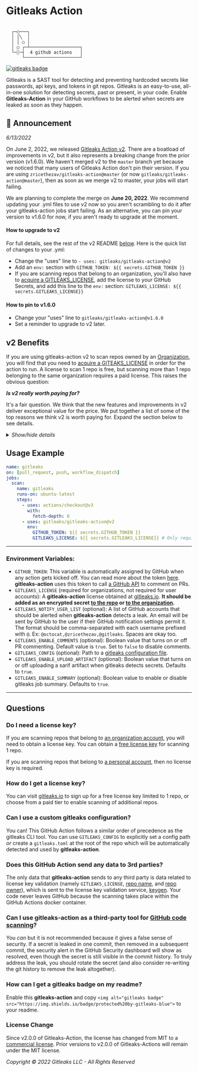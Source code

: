 # Gitleaks Action

```

  ┌─○───┐
  │ │╲  │
  │ │ ○ │
  │ ○ ┌─┴───────────────────┐
  └─░─┤  4 github actions   │
      └─────────────────────┘

```

<p align="left">
    <a href="https://github.com/zricethezav/gitleaks-action">
        <img alt="gitleaks badge" src="https://img.shields.io/badge/protected%20by-gitleaks-blue">
    </a>
</p>

Gitleaks is a SAST tool for detecting and preventing hardcoded secrets like passwords, api keys, and tokens in git repos. Gitleaks is an easy-to-use, all-in-one solution for detecting secrets, past or present, in your code. Enable **Gitleaks-Action** in your GitHub workflows to be alerted when secrets are leaked as soon as they happen.

## 📢 Announcement
_6/13/2022_

On June 2, 2022, we released [Gitleaks Action v2](https://github.com/gitleaks/gitleaks-action/releases/tag/v2.0.0). There are a boatload of improvements
in v2, but it also represents a breaking change from the prior version (v1.6.0). We haven't merged v2 to the `master` branch yet because we noticed that
many users of Gitleaks Action don't pin their version. If you are using `zricethezav/gitleaks-action@master` (or now `gitleaks/gitleaks-action@master`),
then as soon as we merge v2 to master, your jobs will start failing.

We are planning to complete the merge on **June 20, 2022**. We recommend updating your .yml files to use v2 now so you aren't scrambling to do it after
your gitleaks-action jobs start failing. As an alternative, you can pin your version to v1.6.0 for now, if you aren't ready to upgrade at the moment.

#### How to upgrade to v2

For full details, see the rest of the v2 README [below](#usage-example). Here is the quick list of changes to your .yml:
* Change the "uses" line to `- uses: gitleaks/gitleaks-action@v2`
* Add an `env:` section with `GITHUB_TOKEN: ${{ secrets.GITHUB_TOKEN }}`
* If you are scanning repos that belong to an organization, you'll also have to [acquire a GITLEAKS_LICENSE](https://github.com/gitleaks/gitleaks-action#environment-variables),
  add the license to your GitHub Secrets, and add this line to the `env:` section: `GITLEAKS_LICENSE: ${{ secrets.GITLEAKS_LICENSE}}`

#### How to pin to v1.6.0
* Change your "uses" line to `gitleaks/gitleaks-action@v1.6.0`
* Set a reminder to upgrade to v2 later.

## v2 Benefits
If you are using gitleaks-action v2 to scan repos owned by an [Organization](https://docs.github.com/en/get-started/learning-about-github/types-of-github-accounts#organization-accounts),
you will find that you need to [acquire a GITEAKS_LICENSE](https://gitleaks.io/products.html) in order for the action to run. A license to scan 1 repo is
free, but scanning more than 1 repo belonging to the same organization requires a paid license. This raises the obvious question:

**_Is v2 really worth paying for?_**

It's a fair question. We think that the new features and improvements in v2 deliver exceptional value for the price. We put together a list of some of the
top reasons we think v2 is worth paying for. Expand the section below to see details.

<details>
<summary><em>Show/hide details</em></summary>

#### 1. On demand scans
You can now use `workflow_dispatch` events to trigger on demand gitleaks scans.

<img width="816" alt="Screen Shot 2022-05-30 at 8 30 31 PM" src="https://user-images.githubusercontent.com/15034943/171079785-4040ebc1-d353-4fa6-8c62-d19c806e372a.png">

#### 2. Gitleaks report artifact uploads
Not much more to say here. Download reports when leaks are present. Pretty useful feature.

<img width="1056" alt="Screen Shot 2022-05-30 at 9 20 36 PM" src="https://user-images.githubusercontent.com/15034943/171079991-387f2c1d-a8fd-4e5a-82aa-9f03b0c51b75.png">

#### 3. Powered by the latest version of Gitleaks
The latest version of gitleaks (v8.8.6 at the time of writing) has better performance, more configuration options, and is more accurate than the previous major version.

#### 4. Job summaries
Easy to understand report of a Gitleaks job. If no leaks are detected you'll see:

<img width="1054" alt="Screen Shot 2022-05-30 at 9 26 10 PM" src="https://user-images.githubusercontent.com/15034943/171080569-208da9fe-fb76-4d81-97f0-8adbd77febe4.png">

If leaks are detected you'll see something like:

<img width="1056" alt="Screen Shot 2022-05-30 at 8 41 07 PM" src="https://user-images.githubusercontent.com/15034943/171079699-a9a11f44-1579-4a70-86e7-eadedc29eda9.png">

#### 5. Faster job times
Gitleaks-Action Version 2 does not rely on Docker build anymore.

#### 6. Pull Request Comments
If a leak is encountered during a pull request, gitleaks-action will comment on the line number and commit containing the secret.

<img width="912" alt="Screen Shot 2022-05-31 at 9 31 06 PM" src="https://user-images.githubusercontent.com/15034943/171316255-575f92f3-15a3-472d-a56a-3cf30a25ffbc.png">

#### 7. Ensure Project Longevity
Gitleaks is used by thousands (millions?) of developers around the world. It is used by individuals, governments, and corporations to prevent and detect
leaked secrets. Until now, everything associated with gitleaks has been Free and Open Source under the MIT License, maintained primarily as a side project
by 1 person. Let's be honest, that wasn't a sustainable model (and it was starting to feel like an [xkcd comic](https://xkcd.com/2347/)).

By buying a `GITLEAKS_LICENSE` to use v2, you are supporting the gitleaks project as a whole and helping to ensure the longevity of the project.
</details>

## Usage Example

```yml
name: gitleaks
on: [pull_request, push, workflow_dispatch]
jobs:
  scan:
    name: gitleaks
    runs-on: ubuntu-latest
    steps:
      - uses: actions/checkout@v3
        with:
          fetch-depth: 0
      - uses: gitleaks/gitleaks-action@v2
        env:
          GITHUB_TOKEN: ${{ secrets.GITHUB_TOKEN }}
          GITLEAKS_LICENSE: ${{ secrets.GITLEAKS_LICENSE}} # Only required for Organizations, not personal accounts.
```

---
### Environment Variables:

- `GITHUB_TOKEN`: This variable is automatically assigned by GitHub when any action gets kicked off. You can read more about the token [here](https://docs.github.com/en/actions/security-guides/automatic-token-authentication#about-the-github_token-secret).  
  **gitleaks-action** uses this token to call [a GitHub API](https://octokit.github.io/rest.js/v18#pulls-create-review-comment) to comment on PRs.
- `GITLEAKS_LICENSE` (required for organizations, not required for user accounts): A **gitleaks-action** license obtained at [gitleaks.io](https://gitleaks.io/products.html). **It should be added as an encrypted secret [to the repo](https://docs.github.com/en/actions/security-guides/encrypted-secrets#creating-encrypted-secrets-for-a-repository) or [to the organization](https://docs.github.com/en/actions/security-guides/encrypted-secrets#creating-encrypted-secrets-for-an-organization).**
- `GITLEAKS_NOTIFY_USER_LIST` (optional): A list of GitHub accounts that should be alerted when **gitleaks-action** detects a leak. An email will be sent by GitHub to the user if their GitHub notification settings permit it. The format should be comma-separated with each username prefixed with `@`. Ex: `@octocat,@zricethezav,@gitleaks`. Spaces are okay too.
- `GITLEAKS_ENABLE_COMMENTS` (optional): Boolean value that turns on or off PR commenting. Default value is `true`.
  Set to `false` to disable comments.
- `GITLEAKS_CONFIG` (optional): Path to a [gitleaks configuration file](https://github.com/zricethezav/gitleaks#configuration).
- `GITLEAKS_ENABLE_UPLOAD_ARTIFACT` (optional): Boolean value that turns on or off uploading a sarif artifact when gitleaks detects secrets. Defaults to `true`.
- `GITLEAKS_ENABLE_SUMMARY` (optional): Boolean value to enable or disable gitleaks job summary. Defaults to `true`.
---
## Questions

### Do I need a license key?
If you are scanning repos that belong to [an organization account](https://docs.github.com/en/organizations/collaborating-with-groups-in-organizations/about-organizations), you will need to obtain a license key. You can obtain a [free license key](https://gitleaks.io/products.html) for scanning 1 repo.

If you are scanning repos that belong to [a personal account](https://docs.github.com/en/get-started/learning-about-github/types-of-github-accounts#personal-accounts), then no license key is required.

### How do I get a license key?

You can visit [gitleaks.io](https://gitleaks.io/products.html) to sign up for a
free license key limited to 1 repo, or choose from a paid tier to enable scanning of additional repos.

### Can I use a custom gitleaks configuration?

You can! This GitHub Action follows a similar order of precedence
as the gitleaks CLI tool. You can use `GITLEAKS_CONFIG` to explicitly set a
config path _or_ create a `gitleaks.toml` at the root of the repo which will be
automatically detected and used by **gitleaks-action**.

### Does this GitHub Action send any data to 3rd parties?

The only data that **gitleaks-action** sends to any third party is data related to license key validation (namely `GITLEAKS_LICENSE`, [repo name](https://github.com/zricethezav/gitleaks-action/blob/v2/src/keygen.js#L76), and [repo owner](https://github.com/zricethezav/gitleaks-action/blob/v2/src/keygen.js#L18)), which is sent to the license key validation service, [keygen](https://keygen.sh). Your code never leaves GitHub because the scanning takes place within the GitHub Actions docker container.

### Can I use **gitleaks-action** as a third-party tool for [GitHub code scanning](https://docs.github.com/en/code-security/code-scanning/automatically-scanning-your-code-for-vulnerabilities-and-errors/setting-up-code-scanning-for-a-repository)?

You _can_ but it is not recommended because it gives a false sense of security. If a secret is leaked in one commit, then removed in a subsequent commit,
the security alert in the GitHub Security dashboard will show as resolved, even though the secret is still visible in the commit history. To truly address the leak,
you should rotate the secret (and also consider re-writing the git history to remove the leak altogether).

### How can I get a gitleaks badge on my readme?

Enable this **gitleaks-action** and copy
`<img alt="gitleaks badge" src="https://img.shields.io/badge/protected%20by-gitleaks-blue">` to your readme.

### License Change
Since v2.0.0 of Gitleaks-Action, the license has changed from MIT to a [commercial license](https://github.com/zricethezav/gitleaks-action/blob/v2/COMMERCIAL-LICENSE.txt). Prior versions to v2.0.0 of Gitleaks-Actions will remain under the MIT license.

_Copyright © 2022 Gitleaks LLC - All Rights Reserved_